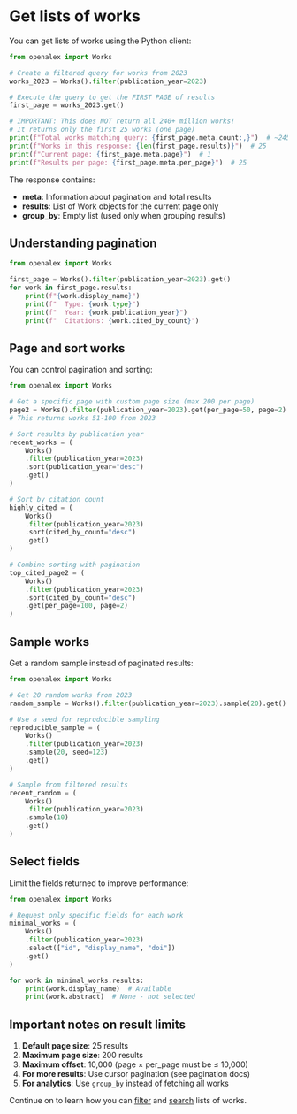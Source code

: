 # Get lists of works

You can get lists of works using the Python client:

```python
from openalex import Works

# Create a filtered query for works from 2023
works_2023 = Works().filter(publication_year=2023)

# Execute the query to get the FIRST PAGE of results
first_page = works_2023.get()

# IMPORTANT: This does NOT return all 240+ million works!
# It returns only the first 25 works (one page)
print(f"Total works matching query: {first_page.meta.count:,}")  # ~245,684,392
print(f"Works in this response: {len(first_page.results)}")  # 25
print(f"Current page: {first_page.meta.page}")  # 1
print(f"Results per page: {first_page.meta.per_page}")  # 25
```

The response contains:
- **meta**: Information about pagination and total results
- **results**: List of Work objects for the current page only
- **group_by**: Empty list (used only when grouping results)

## Understanding pagination

```python
from openalex import Works

first_page = Works().filter(publication_year=2023).get()
for work in first_page.results:
    print(f"{work.display_name}")
    print(f"  Type: {work.type}")
    print(f"  Year: {work.publication_year}")
    print(f"  Citations: {work.cited_by_count}")
```

## Page and sort works

You can control pagination and sorting:

```python
from openalex import Works

# Get a specific page with custom page size (max 200 per page)
page2 = Works().filter(publication_year=2023).get(per_page=50, page=2)
# This returns works 51-100 from 2023

# Sort results by publication year
recent_works = (
    Works()
    .filter(publication_year=2023)
    .sort(publication_year="desc")
    .get()
)

# Sort by citation count
highly_cited = (
    Works()
    .filter(publication_year=2023)
    .sort(cited_by_count="desc")
    .get()
)

# Combine sorting with pagination
top_cited_page2 = (
    Works()
    .filter(publication_year=2023)
    .sort(cited_by_count="desc")
    .get(per_page=100, page=2)
)
```

## Sample works

Get a random sample instead of paginated results:

```python
from openalex import Works

# Get 20 random works from 2023
random_sample = Works().filter(publication_year=2023).sample(20).get()

# Use a seed for reproducible sampling
reproducible_sample = (
    Works()
    .filter(publication_year=2023)
    .sample(20, seed=123)
    .get()
)

# Sample from filtered results
recent_random = (
    Works()
    .filter(publication_year=2023)
    .sample(10)
    .get()
)
```

## Select fields

Limit the fields returned to improve performance:

```python
from openalex import Works

# Request only specific fields for each work
minimal_works = (
    Works()
    .filter(publication_year=2023)
    .select(["id", "display_name", "doi"])
    .get()
)

for work in minimal_works.results:
    print(work.display_name)  # Available
    print(work.abstract)  # None - not selected
```

## Important notes on result limits

1. **Default page size**: 25 results
2. **Maximum page size**: 200 results
3. **Maximum offset**: 10,000 (page × per_page must be ≤ 10,000)
4. **For more results**: Use cursor pagination (see pagination docs)
5. **For analytics**: Use `group_by` instead of fetching all works

Continue on to learn how you can [filter](filter-works.md) and [search](search-works.md) lists of works.
